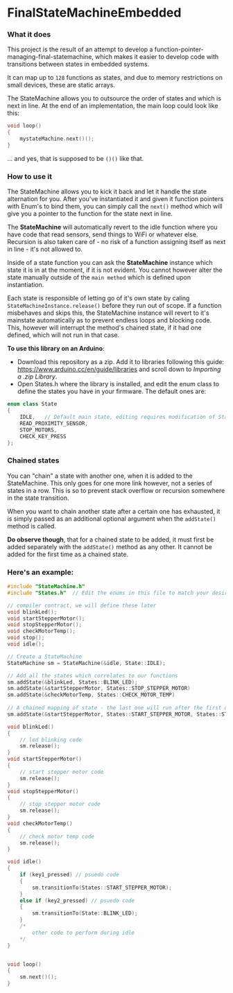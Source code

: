 # FinalStateMachineEmbedded



### What it does

This project is the result of an attempt to develop a function-pointer-managing-final-statemachine,
which makes it easier to develop code with transitions between states in embedded systems.

It can map up to `128` functions as states, and due to memory restrictions on small devices, these are static arrays.

The StateMachine allows you to outsource the order of states and which is next in line. At the end of an implementation, the main loop could look like this:

```c
void loop()
{
    mystateMachine.next()();
}
```

... and yes, that is supposed to be `()()` like that.



### How to use it

The StateMachine allows you to kick it back and let it handle the state alternation for you. 
After you've instantiated it and given it function pointers with Enum's to bind them, you can simply call the `next()` method which will give you a pointer to the function for the state next in line.

The **StateMachine** will automatically revert to the idle function where you have code that read sensors, send things to WiFi or whatever else. Recursion is also taken care of - no risk of a function assigning itself as next in line - it's not allowed to.

Inside of a state function you can ask the **StateMachine** instance which state it is in at the moment, if it is not evident. You cannot however alter the state manually outside of the `main method` which is defined upon instantiation.

Each state is responsible of letting go of it's own state by caling `StateMachineInstance.release()` before they run out of scope. If a function misbehaves and skips this,
the StateMachine instance will revert to it's mainstate automatically as to prevent endless loops and blocking code. This, however will interrupt the method's chained state, if it had one defined, which will not run in that case.

**To use this library on an Arduino**:
* Download this repository as a zip. Add it to libraries following this guide: https://www.arduino.cc/en/guide/libraries and scroll down to *Importing a .zip Library*.
* Open States.h where the library is installed, and edit the enum class to define the states you have in your firmware. The default ones are:
```cpp
enum class State
{
	IDLE,	// Default main state, editing requires modification of StateMachine.h row 80 col 57
	READ_PROXIMITY_SENSOR,
	STOP_MOTORS,
	CHECK_KEY_PRESS
};
```



### Chained states

You can "chain" a state with another one, when it is added to the StateMachine. This only goes for one more link however, not a series of states in a row. This is so to prevent stack overflow or recursion somewhere in the state transition.

When you want to chain another state after a certain one has exhausted, it is simply passed as an additional optional argument when the `addState()` method is called.

**Do observe though**, that for a chained state to be added, it must first be added separately with the `addState()` method as any other. It cannot be added for the first time as a chained state.



### Here's an example:

```c
#include "StateMachine.h"
#include "States.h"  // Edit the enums in this file to match your desired states

// compiler contract, we will define these later
void blinkLed();
void startStepperMotor();
void stopStepperMotor();
void checkMotorTemp();
void stop();
void idle();

// Create a StateMachine
StateMachine sm = StateMachine(&idle, State::IDLE);

// Add all the states which correlates to our functions
sm.addState(&blinkLed, States::BLINK_LED);
sm.addState(&startStepperMotor, States::STOP_STEPPER_MOTOR)
sm.addState(&checkMotorTemp, States::CHECK_MOTOR_TEMP)
    
// A chained mapping of state - the last one will run after the first one exhausts
sm.addState(&startStepperMotor, States::START_STEPPER_MOTOR, States::STOP_STEPPER_MOTOR);

void blinkLed()
{
    // led blinking code
    sm.release();
}
void startStepperMotor()
{
    // start stepper motor code 
    sm.release();
}
void stopStepperMotor()
{
    // stop stepper motor code 
    sm.release();
}
void checkMotorTemp()
{
    // check motor temp code
    sm.release();
}

void idle()
{
    if (key1_pressed) // psuedo code
    {
        sm.transitionTo(States::START_STEPPER_MOTOR);
    }
    else if (key2_pressed) // psuedo code
    {
    	sm.transitionTo(State::BLINK_LED);
    }
    /*
    	other code to perform during idle
    */
}


void loop()
{
    sm.next()();
}

```



